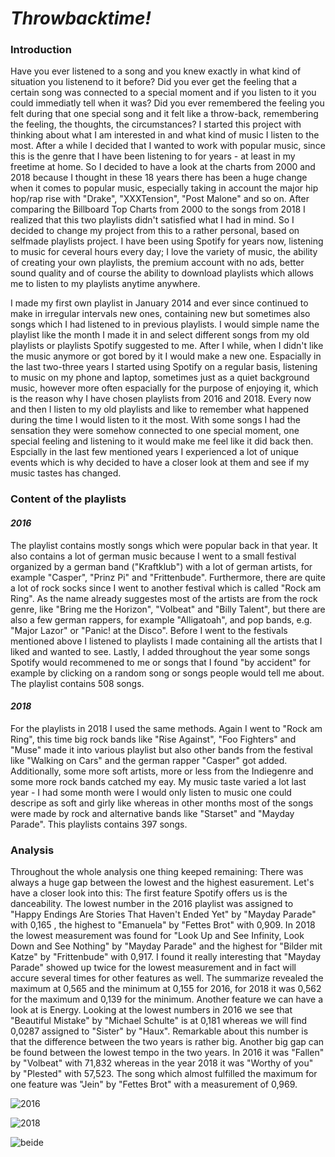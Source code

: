 # *Throwbacktime!*

### Introduction

Have you ever listened to a song and you knew exactly in what kind of situation you listenend to it before? Did you ever get the feeling that a certain song was connected to a special moment and if you listen to it you could immediatly tell when it was? Did you ever remembered the feeling you felt during that one special song and it felt like a throw-back, remembering the feeling, the thoughts, the circumstances? 
I started this project with thinking about what I am interested in and what kind of music I listen to the most. After a while I decided that I wanted to work with popular music, since this is the genre that I have been listening to for years - at least in my freetime at home. So I decided to have a look at the charts from 2000 and 2018 because I thought in these 18 years there has been a huge change when it comes to popular music, especially taking in account the major hip hop/rap rise with "Drake", "XXXTension", "Post Malone" and so on. After comparing the Billboard Top Charts from 2000 to the songs from 2018 I realized that this two playlists didn't satisfied what I had in mind. So I decided to change my project from this to a rather personal, based on selfmade playlists project. I have been using Spotify for years now, listening to music for ceveral hours every day; I love the variety of music, the ability of creating your own playlists, the premium account with no ads, better sound quality and of course the ability to download playlists which allows me to listen to my playlists anytime anywhere. 

I made my first own playlist in January 2014 and ever since continued to make in irregular intervals new ones, containing new but sometimes also songs which I had listened to in previous playlists. I would simple name the playlist like the month I made it in and select different songs from my old playlists or playlists Spotify suggested to me. After I while, when I didn't like the music anymore or got bored by it I would make a new one. Espacially in the last two-three years I started using Spotify on a regular basis, listening to music on my phone and laptop, sometimes just as a quiet background music, however more often espacially for the purpose of enjoying it, which is the reason why I have chosen playlists from 2016 and 2018. Every now and then I listen to my old playlists and like to remember what happened during the time I would listen to it the most. With some songs I had the sensation they were somehow connected to one special moment, one special feeling and listening to it would make me feel like it did back then. Espcially in the last few mentioned years I experienced a lot of unique events which is why decided to have a closer look at them and see if my music tastes has changed. 

### Content of the playlists 

#### *2016*

The playlist contains mostly songs which were popular back in that year. It also contains a lot of german music because I went to a small festival organized by a german band ("Kraftklub") with a lot of german artists, for example "Casper", "Prinz Pi" and "Frittenbude". Furthermore, there are quite a lot of rock socks since I went to another festival which is called "Rock am Ring". As the name already suggestes most of the artists are from the rock genre, like "Bring me the Horizon", "Volbeat" and "Billy Talent", but there are also a few german rappers, for example "Alligatoah", and pop bands, e.g. "Major Lazor" or "Panic! at the Disco". Before I went to the festivals mentioned above I listened to playlists I made containing all the artists that I liked and wanted to see. Lastly, I added throughout the year some songs Spotify would recommened to me or songs that I found "by accident" for example by clicking on a random song or songs people would tell me about. The playlist contains 508 songs.

#### *2018*

For the playlists in 2018 I used the same methods. Again I went to "Rock am Ring", this time big rock bands like "Rise Against", "Foo Fighters" and "Muse" made it into various playlist but also other bands from the festival like "Walking on Cars" and the german rapper "Casper" got added. Additionally, some more soft artists, more or less from the Indiegenre and some more rock bands catched my eay. My music taste varied a lot last year - I had some month were I would only listen to music one could descripe as soft and girly like whereas in other months most of the songs were made by rock and alternative bands like "Starset" and "Mayday Parade". This playlists contains 397 songs. 

### Analysis
Throughout the whole analysis one thing keeped remaining: There was always a huge gap between the lowest and the highest easurement. 
Let's have a closer look into this: The first feature Spotify offers us is the danceability. The lowest number in the 2016 playlist was assigned to "Happy Endings Are Stories That Haven't Ended Yet" by "Mayday Parade" with 0,165 , the highest to "Emanuela" by "Fettes Brot" with 0,909. In 2018 the lowest measurement was found for "Look Up and See Infinity, Look Down and See Nothing" by "Mayday Parade" and the highest for "Bilder mit Katze" by "Frittenbude" with 0,917. I found it really interesting that "Mayday Parade" showed up twice for the lowest measurement and in fact will accure several times for other features as well. The summarize revealed the maximum at 0,565 and the minimum at 0,155 for 2016, for 2018 it was 0,562 for the maximum and 0,139 for the minimum. 
Another feature we can have a look at is Energy. Looking at the lowest numbers in 2016 we see that "Beautiful Mistake" by "Michael Schulte" is at 0,181 whereas we will find 0,0287 assigned to "Sister" by "Haux". Remarkable about this number is that the difference between the two years is rather big. Another big gap can be found between the lowest tempo in the two years. In 2016 it was "Fallen" by "Volbeat" with 71,832 whereas in the year 2018 it was "Worthy of you" by "Plested" with 57,523. 
The song which almost fulfilled the maximum for one feature was "Jein" by "Fettes Brot" with a measurement of 0,969.

![2016](https://user-images.githubusercontent.com/47367941/52919968-27ae4c80-3308-11e9-99bf-0b8f7b6796cc.png)

![2018](https://user-images.githubusercontent.com/47367941/52919983-4876a200-3308-11e9-9e4f-9ea1a5c2580d.png)

![beide](https://user-images.githubusercontent.com/47367941/52920070-0b5edf80-3309-11e9-9b1e-22ef0f042070.png)

